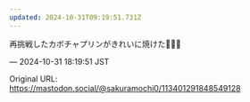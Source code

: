 ```yaml
---
updated: 2024-10-31T09:19:51.731Z
---
```


<p>再挑戦したカボチャプリンがきれいに焼けた🎃🍮🔥</p>

&mdash; 2024-10-31 18:19:51 JST

Original URL: https://mastodon.social/@sakuramochi0/113401291848549128
